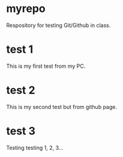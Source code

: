 # myrepo
Respository for testing Git/Github in class.

# test 1
This is my first test from my PC.

# test 2
This is my second test but from github page.

# test 3
Testing testing 1, 2, 3...
